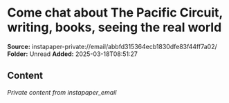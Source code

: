 # Come chat about The Pacific Circuit, writing, books, seeing the real world

**Source:** instapaper-private://email/abbfd315364ecb1830dfe83f44ff7a02/
**Folder:** Unread
**Added:** 2025-03-18T08:51:27




## Content
*Private content from instapaper_email*
